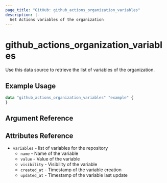 ```yaml
---
page_title: "GitHub: github_actions_organization_variables"
description: |-
  Get Actions variables of the organization
---
```


# github\_actions\_organization\_variables

Use this data source to retrieve the list of variables of the organization.

## Example Usage

```terraform
data "github_actions_organization_variables" "example" {
}
```

## Argument Reference

## Attributes Reference

* `variables` - list of variables for the repository
  * `name` - Name of the variable
  * `value` - Value of the variable
  * `visibility` - Visibility of the variable
  * `created_at` - Timestamp of the variable creation
  * `updated_at` - Timestamp of the variable last update
